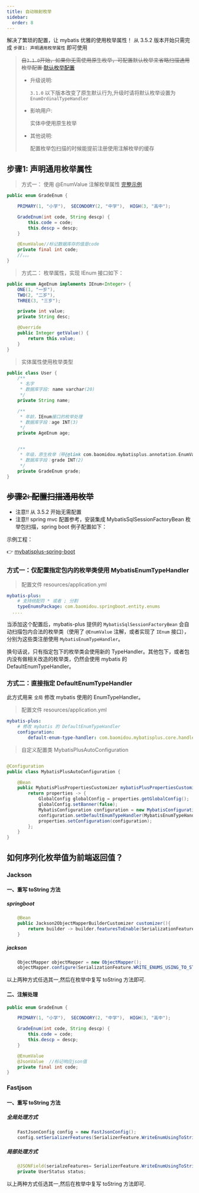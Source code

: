 ```yaml
---
title: 自动映射枚举
sidebar:
  order: 8
---
```


解决了繁琐的配置，让 mybatis 优雅的使用枚举属性！
从 3.5.2 版本开始只需完成 `步骤1: 声明通用枚举属性` 即可使用

> ~~自`3.1.0`开始，如果你无需使用原生枚举，可配置默认枚举来省略扫描通用枚举配置 [默认枚举配置](../config/#defaultEnumTypeHandler)~~
>
> - 升级说明:
>
>   `3.1.0` 以下版本改变了原生默认行为,升级时请将默认枚举设置为`EnumOrdinalTypeHandler`
>
> - 影响用户:
>
>   实体中使用原生枚举
>
> - 其他说明:
>
>   配置枚举包扫描的时候能提前注册使用注解枚举的缓存

## 步骤1: 声明通用枚举属性

> 方式一： 使用 @EnumValue 注解枚举属性 [完整示例](https://gitee.com/baomidou/mybatis-plus-samples/blob/master/mybatis-plus-sample-enum/src/main/java/com/baomidou/mybatisplus/samples/enums/enums/GradeEnum.java)

```java
public enum GradeEnum {

    PRIMARY(1, "小学"),  SECONDORY(2, "中学"),  HIGH(3, "高中");

    GradeEnum(int code, String descp) {
        this.code = code;
        this.descp = descp;
    }

    @EnumValue//标记数据库存的值是code
    private final int code;
    //。。。
}
```

> 方式二： 枚举属性，实现 IEnum 接口如下：

```java
public enum AgeEnum implements IEnum<Integer> {
    ONE(1, "一岁"),
    TWO(2, "二岁"),
    THREE(3, "三岁");

    private int value;
    private String desc;

    @Override
    public Integer getValue() {
        return this.value;
    }
}
```

> 实体属性使用枚举类型

```java
public class User {
    /**
     * 名字
     * 数据库字段: name varchar(20)
     */
    private String name;

    /**
     * 年龄，IEnum接口的枚举处理
     * 数据库字段：age INT(3)
     */
    private AgeEnum age;


    /**
     * 年级，原生枚举（带{@link com.baomidou.mybatisplus.annotation.EnumValue}):
     * 数据库字段：grade INT(2)
     */
    private GradeEnum grade;
}
```

## ~~步骤2: 配置扫描通用枚举~~

- 注意!! 从 3.5.2 开始无需配置
- 注意!! spring mvc 配置参考，安装集成 MybatisSqlSessionFactoryBean 枚举包扫描，spring boot 例子配置如下：

示例工程：

👉 [mybatisplus-spring-boot](https://git.oschina.net/baomidou/mybatisplus-spring-boot)

### 方式一：仅配置指定包内的枚举类使用 MybatisEnumTypeHandler

> 配置文件 resources/application.yml

```yml
mybatis-plus:
    # 支持统配符 * 或者 ; 分割
    typeEnumsPackage: com.baomidou.springboot.entity.enums
  ....
```

当添加这个配置后，mybatis-plus 提供的 `MybatisSqlSessionFactoryBean` 会自动扫描包内合法的枚举类（使用了 `@EnumValue` 注解，或者实现了 `IEnum` 接口），分别为这些类注册使用 `MybatisEnumTypeHandler`。

换句话说，只有指定包下的枚举类会使用新的 TypeHandler。其他包下，或者包内没有做相关改造的枚举类，仍然会使用 mybatis 的 DefaultEnumTypeHandler。

### 方式二：直接指定 DefaultEnumTypeHandler

此方式用来 `全局` 修改 mybatis 使用的 EnumTypeHandler。

> 配置文件 resources/application.yml

```yml
mybatis-plus:
    # 修改 mybatis 的 DefaultEnumTypeHandler
    configuration:
        default-enum-type-handler: com.baomidou.mybatisplus.core.handlers.MybatisEnumTypeHandler
```

> 自定义配置类 MybatisPlusAutoConfiguration

```java

@Configuration
public class MybatisPlusAutoConfiguration {

    @Bean
    public MybatisPlusPropertiesCustomizer mybatisPlusPropertiesCustomizer() {
        return properties -> {
            GlobalConfig globalConfig = properties.getGlobalConfig();
            globalConfig.setBanner(false);
            MybatisConfiguration configuration = new MybatisConfiguration();
            configuration.setDefaultEnumTypeHandler(MybatisEnumTypeHandler.class);
            properties.setConfiguration(configuration);
        };
    }
}

```

## 如何序列化枚举值为前端返回值？

### Jackson

#### 一、重写 toString 方法

##### springboot

```java
    @Bean
    public Jackson2ObjectMapperBuilderCustomizer customizer(){
        return builder -> builder.featuresToEnable(SerializationFeature.WRITE_ENUMS_USING_TO_STRING);
    }
```

##### jackson

```java
    ObjectMapper objectMapper = new ObjectMapper();
    objectMapper.configure(SerializationFeature.WRITE_ENUMS_USING_TO_STRING, true);
```

以上两种方式任选其一,然后在枚举中复写 toString 方法即可.

#### 二、注解处理

```java
public enum GradeEnum {

    PRIMARY(1, "小学"),  SECONDORY(2, "中学"),  HIGH(3, "高中");

    GradeEnum(int code, String descp) {
        this.code = code;
        this.descp = descp;
    }

    @EnumValue
  	@JsonValue	//标记响应json值
    private final int code;
}
```

### Fastjson

#### 一、重写 toString 方法

##### 全局处理方式

```java
    FastJsonConfig config = new FastJsonConfig();
    config.setSerializerFeatures(SerializerFeature.WriteEnumUsingToString);
```

##### 局部处理方式

```java
    @JSONField(serialzeFeatures= SerializerFeature.WriteEnumUsingToString)
    private UserStatus status;
```

以上两种方式任选其一,然后在枚举中复写 toString 方法即可.
